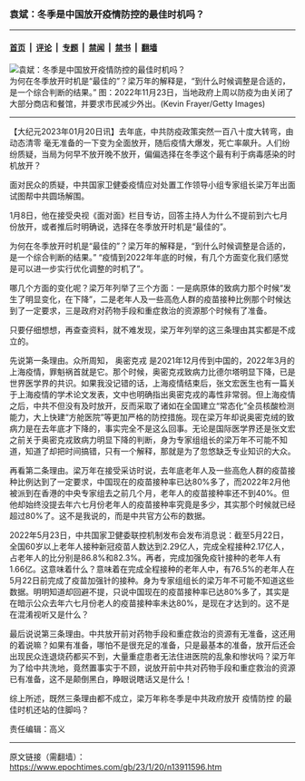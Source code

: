 ### 袁斌：冬季是中国放开疫情防控的最佳时机吗？

---

#### [首页](../../../..?n13911596) &nbsp;|&nbsp; [评论](../../../../../epoch-comment?n13911596) &nbsp;|&nbsp; [专题](../../../../../epoch-special?n13911596) &nbsp;|&nbsp; [禁闻](../../../../../epoch-news?n13911596) &nbsp;|&nbsp; [禁书](../../../../../books?n13911596) &nbsp;|&nbsp; [翻墙](https://github.com/gfw-breaker/nogfw/blob/master/README.md?n13911596)


<div><img alt="袁斌：冬季是中国放开疫情防控的最佳时机吗？" class="attachment-djy_600_400 size-djy_600_400 wp-post-image" src="https://i.epochtimes.com/assets/uploads/2023/01/id13911769-GettyImages-1443824276-.jpeg"/>
<div class="caption">
 为何在冬季放开时机是“最佳的”？梁万年的解释是，“到什么时候调整是合适的，是一个综合判断的结果。” 图：2022年11月23日，当地政府上周以防疫为由关闭了大部分商店和餐馆，并要求市民减少外出。(Kevin Frayer/Getty Images)
</div></div><hr/><div class="post_content" id="artbody" itemprop="articleBody">
 <!-- article content begin -->
 <p>
  【大纪元2023年01月20日讯】去年底，中共防疫政策突然一百八十度大转弯，由
  <ok href="https://www.epochtimes.com/gb/tag/%E5%8A%A8%E6%80%81%E6%B8%85%E9%9B%B6.html">
   动态清零
  </ok>
  毫无准备的一下变为全面放开，随后疫情大爆发，死亡率飙升。人们纷纷质疑，当局为何早不放开晚不放开，偏偏选择在冬季这个最有利于病毒感染的时机放开？
 </p>
 <p>
  面对民众的质疑，中共国家卫健委疫情应对处置工作领导小组专家组长梁万年出面试图帮中共圆场解围。
 </p>
 <p>
  1月8日，他在接受央视《面对面》栏目专访，回答主持人为什么不提前到六七月份放开，或者推后时明确说，选择在冬季放开时机是“最佳的”。
 </p>
 <p>
  为何在冬季放开时机是“最佳的”？梁万年的解释是，“到什么时候调整是合适的，是一个综合判断的结果。” “疫情到2022年年底的时候，有几个方面变化我们感觉是可以进一步实行优化调整的时机了”。
 </p>
 <p>
  哪几个方面的变化呢？梁万年列举了三个方面：一是病原体的致病力那个时候“发生了明显变化，在下降”，二是老年人及一些高危人群的疫苗接种比例那个时候达到了一定要求，三是政府对药物手段和重症救治的资源那个时候有了准备。
 </p>
 <p>
  只要仔细想想，再查查资料，就不难发现，梁万年列举的这三条理由其实都是不成立的。
 </p>
 <p>
  先说第一条理由。众所周知，
  <ok href="https://www.epochtimes.com/gb/tag/%E5%A5%A5%E5%AF%86%E5%85%8B%E6%88%8E.html">
   奥密克戎
  </ok>
  是2021年12月传到中国的，2022年3月的上海疫情，罪魁祸首就是它。那个时候，奥密克戎致病力比德尔塔明显下降，已是世界医学界的共识。如果我没记错的话，上海疫情结束后，张文宏医生也有一篇关于上海疫情的学术论文发表，文中也明确指出奥密克戎的毒性非常弱。但上海疫情之后，中共不但没有及时放开，反而采取了诸如在全国建立“常态化”全员核酸检测能力，大上快建“方舱医院”等更加严格的防控措施。现在梁万年却说奥密克绒的致病力是在去年底才下降的，事实完全不是这么回事。无论是国际医学界还是张文宏之前关于奥密克戎致病力明显下降的判断，身为专家组组长的梁万年不可能不知道，知道了却把时间搞错，只有一个解释，那就是为了忽悠缺乏专业知识的大众。
 </p>
 <p>
  再看第二条理由。梁万年在接受采访时说，去年底老年人及一些高危人群的疫苗接种比例达到了一定要求，中国现在的疫苗接种率已达80%多了，而2022年2月他被派到在香港的中央专家组去之前几个月，老年人的疫苗接种率还不到40%。但他却始终没提去年六七月份老年人的疫苗接种率究竟是多少，其实那个时候就已经超过80%了。这不是我说的，而是中共官方公布的数据。
 </p>
 <p>
  2022年5月23日，中共国家卫健委联控机制发布会发布消息说：截至5月22日，全国60岁以上老年人接种新冠疫苗人数达到2.29亿人，完成全程接种2.17亿人，占老年人的比分别是86.8%和82.3%。再者，完成加强免疫针接种的老年人有1.66亿。这意味着什么？意味着在完成全程接种的老年人中，有76.5%的老年人在5月22日前完成了疫苗加强针的接种。身为专家组组长的梁万年不可能不知道这些数据。明明知道却回避不提，只说中国现在的疫苗接种率已达80%多了，其实是在暗示公众去年六七月份老人的疫苗接种率未达80%，是现在才达到的。这不是在混淆视听又是什么？
 </p>
 <p>
  最后说说第三条理由。中共放开前对药物手段和重症救治的资源有无准备，这还用的着说嘛？如果有准备，哪怕不是很充足的准备，只是最基本的准备，放开后还会出现民众连退烧药都买不到，大量重症患者无法住进医院的乱象和惨状吗？梁万年为了给中共洗地，竟然置事实于不顾，说放开前中共对药物手段和重症救治的资源已有准备，这不是颠倒黑白，睁眼说瞎话又是什么！
 </p>
 <p>
  综上所述，既然三条理由都不成立，梁万年称冬季是中共政府放开
  <ok href="https://www.epochtimes.com/gb/tag/%E7%96%AB%E6%83%85%E9%98%B2%E6%8E%A7.html">
   疫情防控
  </ok>
  的最佳时机还站的住脚吗？
 </p>
 <p>
  责任编辑：高义
 </p>
 <!-- article content end -->
 <div id="below_article_ad">
 </div>
</div>


---

原文链接（需翻墙）：https://www.epochtimes.com/gb/23/1/20/n13911596.htm